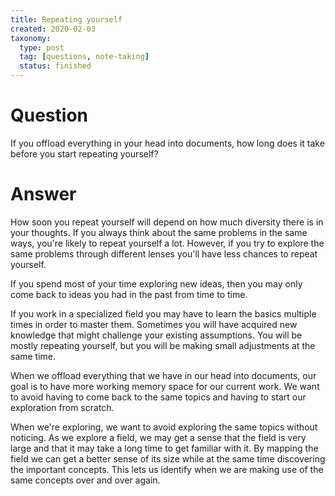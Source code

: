 ```yaml
---
title: Repeating yourself
created: 2020-02-03
taxonomy:
  type: post
  tag: [questions, note-taking]
  status: finished
---
```


# Question
If you offload everything in your head into documents, how long does it take before you start repeating yourself?

# Answer
How soon you repeat yourself will depend on how much diversity there is in your thoughts. If you always think about the same problems in the same ways, you're likely to repeat yourself a lot. However, if you try to explore the same problems through different lenses you'll have less chances to repeat yourself.

If you spend most of your time exploring new ideas, then you may only come back to ideas you had in the past from time to time.

If you work in a specialized field you may have to learn the basics multiple times in order to master them. Sometimes you will have acquired new knowledge that might challenge your existing assumptions. You will be mostly repeating yourself, but you will be making small adjustments at the same time.

When we offload everything that we have in our head into documents, our goal is to have more working memory space for our current work. We want to avoid having to come back to the same topics and having to start our exploration from scratch.

When we're exploring, we want to avoid exploring the same topics without noticing. As we explore a field, we may get a sense that the field is very large and that it may take a long time to get familiar with it. By mapping the field we can get a better sense of its size while at the same time discovering the important concepts. This lets us identify when we are making use of the same concepts over and over again.
